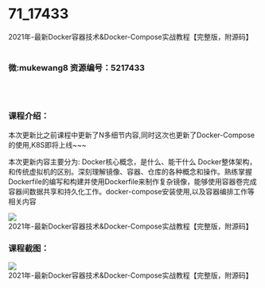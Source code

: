 # 71_17433
2021年-最新Docker容器技术&amp;Docker-Compose实战教程【完整版，附源码】
<br/></br>
<h3>微:mukewang8 资源编号：5217433</h3>
<br/></br>
<h3>课程介绍：</h3>
<p>本次更新比之前课程中更新了N多细节内容,同时这次也更新了<a title="查看与 Docker 相关的文章" target="_blank">Docker</a>-Compose的使用,K8S即将上线~~~</p>
<p>本次更新内容主要分为: Docker核心概念，是什么、能干什么 Docker整体架构，和传统虚拟机的区别。深刻理解镜像、容器、仓库的各种概念和操作。熟练掌握Dockerfile的编写和构建并使用Dockerfile来制作复杂镜像，能够使用容器卷完成容器间数据共享和持久化工作。docker-compose安装使用,以及容器编排工作等相关内容</p>
<p><img src="https://www.ko996.com/wp-content/uploads/img/2021/01/1-17-300x151.png" alt="2021年-最新Docker容器技术&amp;Docker-Compose实战教程【完整版，附源码】"></p>
<div class="info-desc">
<h3>课程截图：</h3>
<p><img src="https://www.ko996.com/wp-content/uploads/img/2021/01/2-21.png" alt="2021年-最新Docker容器技术&amp;Docker-Compose实战教程【完整版，附源码】"></p>


			
</div>
